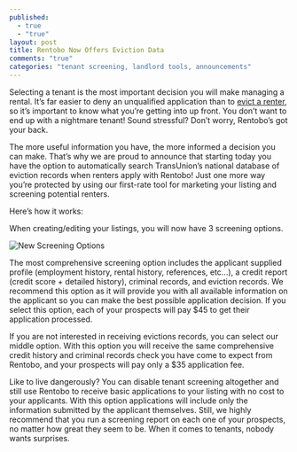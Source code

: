 ```yaml
---
published: 
  - true
  - "true"
layout: post
title: Rentobo Now Offers Eviction Data
comments: "true"
categories: "tenant screening, landlord tools, announcements"
---
```


Selecting a tenant is the most important decision you will make managing a rental. It’s far easier to deny an unqualified application than to [evict a renter](http://www.rentobo.com/blog/ethical-challenges-of-being-a-landlord/), so it’s important to know what you’re getting into up front. You don’t want to end up with a nightmare tenant! Sound stressful? Don’t worry, Rentobo’s got your back.

The more useful information you have, the more informed a decision you can make. That’s why we are proud to announce that starting today you have the option to automatically search TransUnion’s national database of eviction records when renters apply with Rentobo! Just one more way you’re protected by using our first-rate tool for marketing your listing and screening potential renters.

Here’s how it works:

When creating/editing your listings, you will now have 3 screening options.

![New Screening Options](/source/_posts/Screening%20Options.PNG)

The most comprehensive screening option includes the applicant supplied profile (employment history, rental history, references, etc...), a credit report (credit score + detailed history), criminal records, and eviction records. We recommend this option as it will provide you with all available information on the applicant so you can make the best possible application decision. If you select this option, each of your prospects will pay $45 to get their application processed.

If you are not interested in receiving evictions records, you can select our middle option. With this option you will receive the same comprehensive credit history and criminal records check you have come to expect from Rentobo, and your prospects will pay only a $35 application fee.

Like to live dangerously?  You can disable tenant screening altogether and still use Rentobo to receive basic applications to your listing with no cost to your applicants. With this option applications will include only the  information submitted by the applicant themselves. Still, we highly recommend that you run a screening report on each one of your prospects, no matter how great they seem to be. When it comes to tenants, nobody wants surprises.